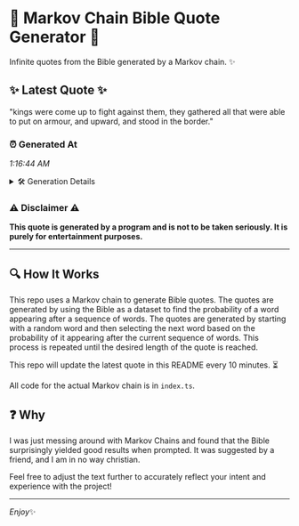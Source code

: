# 📖 Markov Chain Bible Quote Generator 📖

Infinite quotes from the Bible generated by a Markov chain. ✨

## ✨ Latest Quote ✨
"kings were come up to fight against them, they gathered all that were able to put on armour, and upward, and stood in the border."

### ⏰ Generated At
*1:16:44 AM*

<details>
    <summary>🛠️ Generation Details</summary>
    <p>
        <strong>🌱 Seed:</strong> kings<br>
        <strong>🔄 Iterations:</strong> 24<br>
        <strong>📜 Context History:</strong><br>[ kings ]: were<br>[ kings, were ]: come<br>[ kings, were, come ]: up<br>[ kings, were, come, up ]: to<br>[ kings, were, come, up, to ]: fight<br>[ kings, were, come, up, to, fight ]: against<br>[ were, come, up, to, fight, against ]: them,<br>[ come, up, to, fight, against, them, ]: they<br>[ up, to, fight, against, them,, they ]: gathered<br>[ to, fight, against, them,, they, gathered ]: all<br>[ fight, against, them,, they, gathered, all ]: that<br>[ against, them,, they, gathered, all, that ]: were<br>[ them,, they, gathered, all, that, were ]: able<br>[ they, gathered, all, that, were, able ]: to<br>[ gathered, all, that, were, able, to ]: put<br>[ all, that, were, able, to, put ]: on<br>[ that, were, able, to, put, on ]: armour,<br>[ were, able, to, put, on, armour, ]: and<br>[ able, to, put, on, armour,, and ]: upward,<br>[ to, put, on, armour,, and, upward, ]: and<br>[ put, on, armour,, and, upward,, and ]: stood<br>[ on, armour,, and, upward,, and, stood ]: in<br>[ armour,, and, upward,, and, stood, in ]: the<br>[ and, upward,, and, stood, in, the ]: border.<br>
    </p>
</details>

### ⚠️ Disclaimer ⚠️
**This quote is generated by a program and is not to be taken seriously. It is purely for entertainment purposes.**

---

## 🔍 How It Works

This repo uses a Markov chain to generate Bible quotes. The quotes are generated by using the Bible as a dataset to find the probability of a word appearing after a sequence of words. The quotes are generated by starting with a random word and then selecting the next word based on the probability of it appearing after the current sequence of words. This process is repeated until the desired length of the quote is reached.

This repo will update the latest quote in this README every 10 minutes. ⏳

All code for the actual Markov chain is in `index.ts`.

## ❓ Why

I was just messing around with Markov Chains and found that the Bible surprisingly yielded good results when prompted. 
It was suggested by a friend, and I am in no way christian.

Feel free to adjust the text further to accurately reflect your intent and experience with the project!

---

*Enjoy*✨
